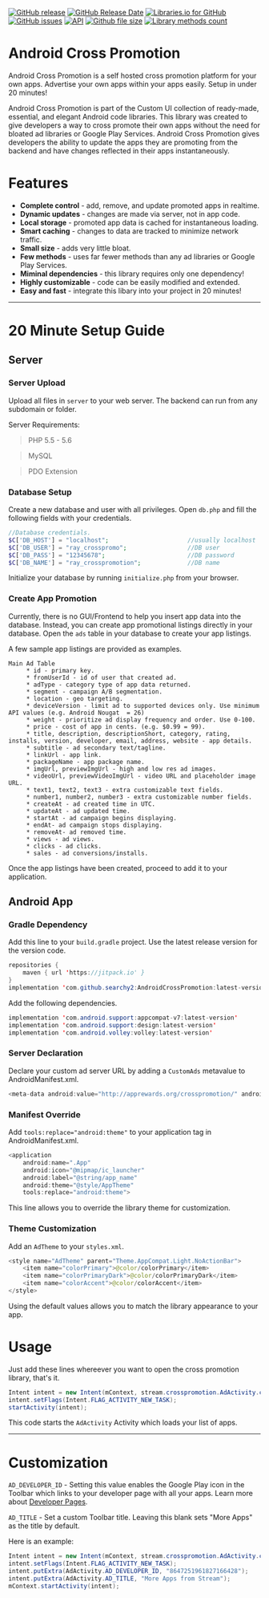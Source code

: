 [![GitHub release](https://img.shields.io/github/release/searchy2/AndroidCrossPromotion.svg?style=flat-square)](https://github.com/searchy2/AndroidCrossPromotion/releases) [![GitHub Release Date](https://img.shields.io/github/release-date/searchy2/AndroidCrossPromotion.svg?style=flat-square)](https://github.com/searchy2/AndroidCrossPromotion) [![Libraries.io for GitHub](https://img.shields.io/librariesio/github/searchy2/AndroidCrossPromotion.svg?style=flat-square)](https://github.com/searchy2/AndroidCrossPromotion) [![GitHub issues](https://img.shields.io/github/issues/searchy2/AndroidCrossPromotion.svg?style=flat-square)](https://github.com/searchy2/AndroidCrossPromotion) [![API](https://img.shields.io/badge/API-15%2B-blue.svg?style=flat-square)](https://github.com/searchy2/AndroidCrossPromotion) [![Github file size](https://img.shields.io/badge/Size-91%20KB-e91e63.svg?style=flat-square)](http://www.methodscount.com/?lib=com.github.searchy2%3AAndroidCrossPromotion%3A1.3.1) [![Library methods count](https://img.shields.io/badge/Methods%20count-332-e91e63.svg?style=flat-square)](http://www.methodscount.com/?lib=com.github.searchy2%3AAndroidCrossPromotion%3A1.3.1)

# Android Cross Promotion

Android Cross Promotion is a self hosted cross promotion platform for your own apps. Advertise your own apps within your apps easily. Setup in under 20 minutes!

Android Cross Promotion is part of the Custom UI collection of ready-made, essential, and elegant Android code libraries. This library was created to give developers a way to cross promote their own apps without the need for bloated ad libraries or Google Play Services. Android Cross Promotion gives developers the ability to update the apps they are promoting from the backend and have changes reflected in their apps instantaneously.  

# Features
* **Complete control** - add, remove, and update promoted apps in realtime. 
* **Dynamic updates** - changes are made via server, not in app code. 
* **Local storage** - promoted app data is cached for instantaneous loading. 
* **Smart caching** - changes to data are tracked to minimize network traffic. 
* **Small size** - adds very little bloat. 
* **Few methods** - uses far fewer methods than any ad libraries or Google Play Services. 
* **Miminal dependencies** - this library requires only one dependency! 
* **Highly customizable** - code can be easily modified and extended.
* **Easy and fast** - integrate this libary into your project in 20 minutes!

---
# 20 Minute Setup Guide

## Server

### Server Upload
Upload all files in `server` to your web server. The backend can run from any subdomain or folder. 

Server Requirements: 
>PHP 5.5 - 5.6

>MySQL

>PDO Extension

### Database Setup
Create a new database and user with all privileges. 
Open `db.php` and fill the following fields with your credentials.

```php
//Database credentials.
$C['DB_HOST'] = "localhost";                      //usually localhost
$C['DB_USER'] = "ray_crosspromo";                 //DB user
$C['DB_PASS'] = "12345678";                       //DB password
$C['DB_NAME'] = "ray_crosspromotion";             //DB name
```
Initialize your database by running `initialize.php` from your browser. 

### Create App Promotion
Currently, there is no GUI/Frontend to help you insert app data into the database. Instead, you can create app promotional listings directly in your database. 
Open the `ads` table in your database to create your app listings. 

A few sample app listings are provided as examples. 

```text
Main Ad Table
     * id - primary key.
     * fromUserId - id of user that created ad.
     * adType - category type of app data returned.
     * segment - campaign A/B segmentation.
     * location - geo targeting.
     * deviceVersion - limit ad to supported devices only. Use minimum API values (e.g. Android Nougat  = 26)
     * weight - prioritize ad display frequency and order. Use 0-100.
     * price - cost of app in cents. (e.g. $0.99 = 99).
     * title, description, descriptionShort, category, rating, installs, version, developer, email, address, website - app details.
     * subtitle - ad secondary text/tagline.
     * linkUrl - app link.
     * packageName - app package name.
     * imgUrl, previewImgUrl - high and low res ad images.
     * videoUrl, previewVideoImgUrl - video URL and placeholder image URL.
     * text1, text2, text3 - extra customizable text fields.
     * number1, number2, number3 - extra customizable number fields.
     * createAt - ad created time in UTC.
     * updateAt - ad updated time.
     * startAt - ad campaign begins displaying.
     * endAt- ad campaign stops displaying.
     * removeAt- ad removed time.
     * views - ad views.
     * clicks - ad clicks.
     * sales - ad conversions/installs.
```
Once the app listings have been created, proceed to add it to your application. 

## Android App

### Gradle Dependency
Add this line to your `build.gradle` project. Use the latest release version for the version code. 

```java
repositories {
    maven { url 'https://jitpack.io' }
}
implementation 'com.github.searchy2:AndroidCrossPromotion:latest-version'
```

Add the following dependencies.

```java
implementation 'com.android.support:appcompat-v7:latest-version'
implementation 'com.android.support:design:latest-version'
implementation 'com.android.volley:volley:latest-version'
```

### Server Declaration
Declare your custom ad server URL by adding a `CustomAds` metavalue to AndroidManifest.xml.

```java
<meta-data android:value="http://apprewards.org/crosspromotion/" android:name="CustomAds"/>
```

### Manifest Override
Add `tools:replace="android:theme"` to your application tag in AndroidManifest.xml.

```java
<application
    android:name=".App"
    android:icon="@mipmap/ic_launcher"
    android:label="@string/app_name"
    android:theme="@style/AppTheme"
    tools:replace="android:theme">
```
This line allows you to override the library theme for customization. 

### Theme Customization
Add an `AdTheme` to your `styles.xml`.
```java
<style name="AdTheme" parent="Theme.AppCompat.Light.NoActionBar">
    <item name="colorPrimary">@color/colorPrimary</item>
    <item name="colorPrimaryDark">@color/colorPrimaryDark</item>
    <item name="colorAccent">@color/colorAccent</item>
</style>
```
Using the default values allows you to match the library appearance to your app. 

# Usage

Just add these lines whereever you want to open the cross promotion library, that's it. 

```java
Intent intent = new Intent(mContext, stream.crosspromotion.AdActivity.class);
intent.setFlags(Intent.FLAG_ACTIVITY_NEW_TASK);
startActivity(intent);
```
This code starts the `AdActivity` Activity which loads your list of apps. 

---
# Customization


`AD_DEVELOPER_ID` - Setting this value enables the Google Play icon in the Toolbar which links to your developer page with all your apps. 
Learn more about [Developer Pages](https://support.google.com/googleplay/android-developer/answer/6226441). 

`AD_TITLE` - Set a custom Toolbar title. Leaving this blank sets "More Apps" as the title by default. 

Here is an example:

```java
Intent intent = new Intent(mContext, stream.crosspromotion.AdActivity.class);
intent.setFlags(Intent.FLAG_ACTIVITY_NEW_TASK);
intent.putExtra(AdActivity.AD_DEVELOPER_ID, "8647251961827166428");
intent.putExtra(AdActivity.AD_TITLE, "More Apps from Stream");
mContext.startActivity(intent);
```
